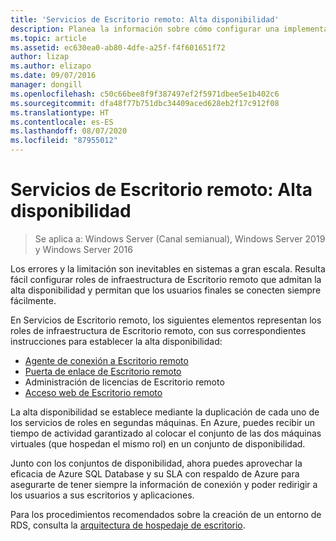```yaml
---
title: 'Servicios de Escritorio remoto: Alta disponibilidad'
description: Planea la información sobre cómo configurar una implementación de RDS de alta disponibilidad.
ms.topic: article
ms.assetid: ec630ea0-ab80-4dfe-a25f-f4f601651f72
author: lizap
ms.author: elizapo
ms.date: 09/07/2016
manager: dongill
ms.openlocfilehash: c50c66bee8f9f387497ef2f5971dbee5e1b402c6
ms.sourcegitcommit: dfa48f77b751dbc34409aced628eb2f17c912f08
ms.translationtype: HT
ms.contentlocale: es-ES
ms.lasthandoff: 08/07/2020
ms.locfileid: "87955012"
---
```

# <a name="remote-desktop-services---high-availability"></a>Servicios de Escritorio remoto: Alta disponibilidad

>Se aplica a: Windows Server (Canal semianual), Windows Server 2019 y Windows Server 2016

Los errores y la limitación son inevitables en sistemas a gran escala. Resulta fácil configurar roles de infraestructura de Escritorio remoto que admitan la alta disponibilidad y permitan que los usuarios finales se conecten siempre fácilmente.

En Servicios de Escritorio remoto, los siguientes elementos representan los roles de infraestructura de Escritorio remoto, con sus correspondientes instrucciones para establecer la alta disponibilidad:
- [Agente de conexión a Escritorio remoto](./rds-connection-broker-cluster.md)
- [Puerta de enlace de Escritorio remoto](./rds-rdweb-gateway-ha.md)
- Administración de licencias de Escritorio remoto
- [Acceso web de Escritorio remoto](./rds-rdweb-gateway-ha.md)

La alta disponibilidad se establece mediante la duplicación de cada uno de los servicios de roles en segundas máquinas. En Azure, puedes recibir un tiempo de actividad garantizado al colocar el conjunto de las dos máquinas virtuales (que hospedan el mismo rol) en un conjunto de disponibilidad.

Junto con los conjuntos de disponibilidad, ahora puedes aprovechar la eficacia de Azure SQL Database y su SLA con respaldo de Azure para asegurarte de tener siempre la información de conexión y poder redirigir a los usuarios a sus escritorios y aplicaciones.

Para los procedimientos recomendados sobre la creación de un entorno de RDS, consulta la [arquitectura de hospedaje de escritorio](desktop-hosting-reference-architecture.md).
